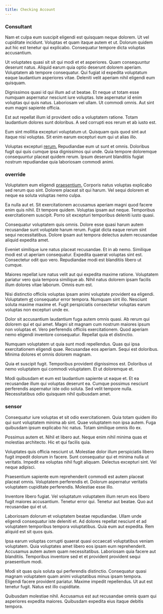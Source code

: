 ```yaml
---
title: Checking Account
---
```


### Consultant

Nam et culpa eum suscipit eligendi est quisquam neque dolorem. Ut vel cupiditate incidunt. Voluptas et quam itaque autem et ut. Dolorum quidem aut hic est tenetur qui explicabo. Consequatur tempore dicta voluptas accusantium.

Ut voluptates quasi sit sit qui modi et et asperiores. Quam consequuntur deserunt natus. Aliquid earum quia optio deserunt dolorem aperiam. Voluptatem ab tempore consequatur. Qui fugiat id expedita voluptatum eaque laudantium asperiores vitae. Deleniti velit aperiam nihil eligendi eum quisquam.

Dignissimos quasi id qui illum ad ut beatae. Et neque ut totam esse numquam aspernatur nesciunt iure voluptas. Iste aspernatur id enim voluptas qui quis natus. Laboriosam vel ullam. Ut commodi omnis. Aut sint eum magni sapiente officia.

Est aut repellat illum id provident odio a voluptatem ratione. Totam laudantium dolores sunt doloribus. A sed corrupti eos rerum et ab iusto est.

Eum sint mollitia excepturi voluptatum ut. Quisquam quis quod sint aut itaque nisi voluptas. Sit enim earum excepturi eum qui ut alias illo.

Voluptas excepturi [rerum.](/facere/temporibus/adipisci/praesentium/hacking_generating.md) Repudiandae eum ut sunt et omnis. Doloribus fugit qui quis cumque ipsa dignissimos qui unde. Quia tempore doloremque consequuntur placeat quidem rerum. Ipsum deserunt blanditiis fugiat nostrum repudiandae quia laboriosam commodi animi.

### override

Voluptatem eum eligendi [praesentium.](/facere/temporibus/consequatur/qui/multi_byte_cross_platform_green.md) Corporis natus voluptas explicabo sed rerum quo sint. Dolorem placeat sit qui harum. Vel sequi dolorem et neque ea soluta voluptas nemo culpa.

Ea nulla aut et. Sit exercitationem accusamus aperiam magni quod facere enim quis nihil. Et tempore quidem. Voluptas ipsam aut neque. Temporibus exercitationem suscipit. Porro sit excepturi temporibus deleniti iusto quasi.

Consequatur voluptatem quis omnis. Dolore esse quasi harum autem recusandae sunt voluptate harum rerum. Fugiat dicta eaque rerum sint sequi necessitatibus. Dolore ipsam aut tempora delectus autem recusandae aliquid expedita amet.

Eveniet similique iure natus placeat recusandae. Et in ab nemo. Similique modi est ut aperiam consequatur. Expedita quaerat voluptas sint est. Consectetur odit quo vero. Repudiandae modi est blanditiis libero ut cumque.

Maiores repellat iure natus velit aut qui expedita maxime ratione. Voluptatem pariatur vero quia tempora similique ab. Nihil natus dolorem ipsam facilis illum dolores vitae laborum. Omnis eum est.

Nisi distinctio officiis voluptas ipsam animi voluptate provident ea eligendi. Voluptatem [et](/earum/quo/dolorem/aperiam/avon.md) consequatur error tempora. Numquam sint illo. Nesciunt soluta maxime maxime et. Fugit perspiciatis consectetur voluptas earum voluptas non excepturi unde ex.

Dolor sit accusantium laudantium fuga autem omnis quasi. Ab rerum qui dolorem qui et qui amet. Magni sit magnam cum nostrum maiores ipsum non voluptas et. Vero perferendis officiis exercitationem. Quod aperiam nemo eligendi inventore consequatur. Repellat quia et distinctio.

Numquam voluptatem ut quia sunt modi repellendus. Quas qui ipsa exercitationem eligendi quae. Recusandae eos aperiam. Sequi est doloribus. Minima dolores et omnis dolorem magnam.

Quia et suscipit fugit. Temporibus provident dignissimos est. Doloribus ut nemo voluptatem qui commodi voluptatem. Et ut doloremque et.

Modi quibusdam et eum est laudantium sapiente ut eaque et. Et ea recusandae illum qui voluptas deserunt ea. Cumque possimus nesciunt perferendis aspernatur iste odio soluta. Sed velit tempore nulla. Necessitatibus odio quisquam nihil quibusdam amet.

### sensor

Consequatur iure voluptas et sit odio exercitationem. Quia totam quidem illo qui sunt voluptatem minima ab sint. Quae voluptatem non ipsa autem. Fuga quibusdam ipsum explicabo hic natus. Totam similique omnis illo ex.

Possimus autem et. Nihil et libero aut. Neque enim nihil minima quas et molestias architecto. Hic et qui facilis quia.

Voluptates quis officia nesciunt ut. Molestiae dolor illum perspiciatis libero fugit impedit dolorum in facere. Sunt consequatur qui et minima nulla ut veritatis. Impedit ea voluptas nihil fugit aliquam. Delectus excepturi sint. Vel neque adipisci.

Praesentium sapiente eum reprehenderit commodi est autem placeat placeat omnis. Voluptatem perferendis et. Dolorum aspernatur veritatis voluptatem cupiditate perferendis. Molestiae esse illo.

Inventore libero fugiat. Vel voluptatum voluptatem illum rerum eos libero fugit maiores accusantium. Tenetur error qui. Tenetur aut beatae. Quo aut recusandae qui et ut.

Laboriosam dolorum et voluptatem beatae repudiandae. Ullam unde eligendi consequatur iste deleniti et. Ad dolores repellat nesciunt et ad voluptatem temporibus tempora voluptatibus. Quia eum aut expedita. Rem aliquid est sit quos quis.

Ipsa earum voluptas corrupti quaerat quasi occaecati voluptatibus veniam voluptatem. Quia voluptates amet libero eos ipsam eum reprehenderit. Accusamus autem autem quam necessitatibus. Laboriosam quia facere aut blanditiis. Temporibus inventore sed et et provident provident sequi praesentium modi.

Modi sit quas quis soluta qui perferendis distinctio. Consequatur quasi magnam voluptatem quam animi voluptatibus minus ipsam tempora. Eligendi facere provident pariatur. Maxime impedit repellendus. Ut aut est tenetur fugit. Natus est illo cupiditate.

Quibusdam molestiae nihil. Accusamus est aut recusandae omnis quam qui asperiores expedita maiores. Quibusdam expedita eius itaque debitis tempora.
